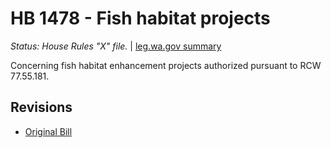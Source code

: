 # HB 1478 - Fish habitat projects
*Status: House Rules "X" file.* | [leg.wa.gov summary](https://app.leg.wa.gov/billsummary?BillNumber=1478&Year=2021)

Concerning fish habitat enhancement projects authorized pursuant to RCW 77.55.181.

## Revisions
* [Original Bill](1/)